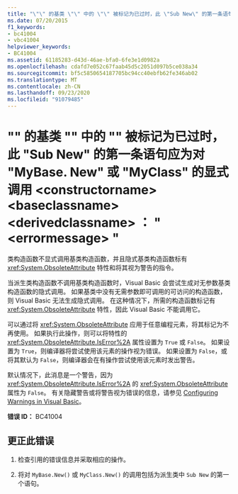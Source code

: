 ```yaml
---
title: "\"\" 的基类 \"\" 中的 \"\" 被标记为已过时，此 \"Sub New\" 的第一条语句应为对 \"MyBase. New\" 或 \"MyClass\" 的显式调用 <constructorname> <baseclassname> <derivedclassname> ： \" <errormessage> \""
ms.date: 07/20/2015
f1_keywords:
- bc41004
- vbc41004
helpviewer_keywords:
- BC41004
ms.assetid: 61185283-d43d-46ae-bfa0-6fe3e1d0982a
ms.openlocfilehash: cdafd7e052c67faab45d5c2051d097b5ce038a34
ms.sourcegitcommit: bf5c5850654187705bc94cc40ebfb62fe346ab02
ms.translationtype: MT
ms.contentlocale: zh-CN
ms.lasthandoff: 09/23/2020
ms.locfileid: "91079485"
---
```

# <a name="first-statement-of-this-sub-new-should-be-an-explicit-call-to-mybasenew-or-myclassnew-because-the-constructorname-in-the-base-class-baseclassname-of-derivedclassname-is-marked-obsolete-errormessage"></a>"" 的基类 "" 中的 "" 被标记为已过时，此 "Sub New" 的第一条语句应为对 "MyBase. New" 或 "MyClass" 的显式调用 \<constructorname> \<baseclassname> \<derivedclassname> ： " \<errormessage> "

类构造函数不显式调用基类构造函数，并且隐式基类构造函数标有 <xref:System.ObsoleteAttribute> 特性和将其视为警告的指令。  
  
 当派生类构造函数不调用基类构造函数时，Visual Basic 会尝试生成对无参数基类构造函数的隐式调用。 如果基类中没有无需参数即可调用的可访问的构造函数，则 Visual Basic 无法生成隐式调用。 在这种情况下，所需的构造函数标记有 <xref:System.ObsoleteAttribute> 特性，因此 Visual Basic 不能调用它。  
  
 可以通过将 <xref:System.ObsoleteAttribute> 应用于任意编程元素，将其标记为不再使用。 如果执行此操作，则可以将特性的 <xref:System.ObsoleteAttribute.IsError%2A> 属性设置为 `True` 或 `False`。 如果设置为 `True`，则编译器将尝试使用该元素的操作视为错误。 如果设置为 `False`，或将其默认为 `False`，则编译器会在有操作尝试使用该元素时发出警告。  
  
 默认情况下，此消息是一个警告，因为 <xref:System.ObsoleteAttribute.IsError%2A> 的 <xref:System.ObsoleteAttribute> 属性为 `False`。 有关隐藏警告或将警告视为错误的信息，请参见 [Configuring Warnings in Visual Basic](/visualstudio/ide/configuring-warnings-in-visual-basic)。  
  
 **错误 ID：** BC41004  
  
## <a name="to-correct-this-error"></a>更正此错误  
  
1. 检查引用的错误信息并采取相应的操作。  
  
2. 将对 `MyBase.New()` 或 `MyClass.New()` 的调用包括为派生类中 `Sub New` 的第一个语句。

